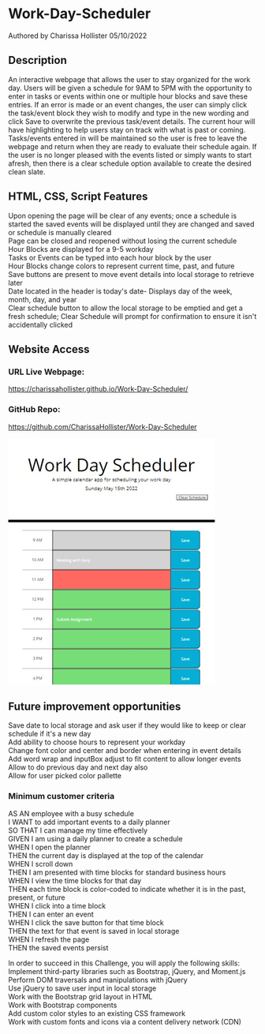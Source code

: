 # Work-Day-Scheduler

Authored by Charissa Hollister 05/10/2022

## Description
An interactive webpage that allows the user to stay organized for the work day. Users will be given 
a schedule for 9AM to 5PM with the opportunity to enter in tasks or events within one or multiple hour blocks
and save these entries. If an error is made or an event changes, the user can simply click the task/event block they
wish to modify and type in the new wording and click Save to overwrite the previous task/event details.
The current hour will have highlighting to help users stay on track with what is past or coming. 
Tasks/events entered in will be maintained so the user is free to leave the webpage and return when they 
are ready to evaluate their schedule again. If the user is no longer pleased with the events listed or simply wants to 
start afresh, then there is a clear schedule option available to create the desired clean slate. <br />

## HTML, CSS, Script Features
Upon opening the page will be clear of any events; once a schedule is started the saved events 
will be displayed until they are changed and saved or schedule is manually cleared<br />
Page can be closed and reopened without losing the current schedule<br />
Hour Blocks are displayed for a 9-5 workday<br />
Tasks or Events can be typed into each hour block by the user<br />
Hour Blocks change colors to represent current time, past, and future<br />
Save buttons are present to move event details into local storage to retrieve later<br />
Date located in the header is today's date- Displays day of the week, month, day, and year<br />
Clear schedule button to allow the local storage to be emptied and get a fresh schedule;
Clear Schedule will prompt for confirmation to ensure it isn't accidentally clicked<br />



## Website Access
### URL Live Webpage: 
https://charissahollister.github.io/Work-Day-Scheduler/
### GitHub Repo:
https://github.com/CharissaHollister/Work-Day-Scheduler

![ScreenShot](./assets/images/ScreenshotWebPage.jpg)


## Future improvement opportunities
Save date to local storage and ask user if they would like to keep or clear schedule if it's a new day<br />
Add ability to choose hours to represent your workday<br />
Change font color and center and border when entering in event details<br />
Add word wrap and inputBox adjust to fit content to allow longer events<br />
Allow to do previous day and next day also<br />
Allow for user picked color pallette<br />


### Minimum customer criteria
AS AN employee with a busy schedule<br />
I WANT to add important events to a daily planner<br />
SO THAT I can manage my time effectively<br />
GIVEN I am using a daily planner to create a schedule<br />
WHEN I open the planner<br />
THEN the current day is displayed at the top of the calendar<br />
WHEN I scroll down<br />
THEN I am presented with time blocks for standard business hours<br />
WHEN I view the time blocks for that day<br />
THEN each time block is color-coded to indicate whether it is in the past, present, or future<br />
WHEN I click into a time block<br />
THEN I can enter an event<br />
WHEN I click the save button for that time block<br />
THEN the text for that event is saved in local storage<br />
WHEN I refresh the page<br />
THEN the saved events persist<br />


In order to succeed in this Challenge, you will apply the following skills:<br />
Implement third-party libraries such as Bootstrap, jQuery, and Moment.js<br />
Perform DOM traversals and manipulations with jQuery<br />
Use jQuery to save user input in local storage<br />
Work with the Bootstrap grid layout in HTML<br />
Work with Bootstrap components<br />
Add custom color styles to an existing CSS framework<br />
Work with custom fonts and icons via a content delivery network (CDN)<br />
